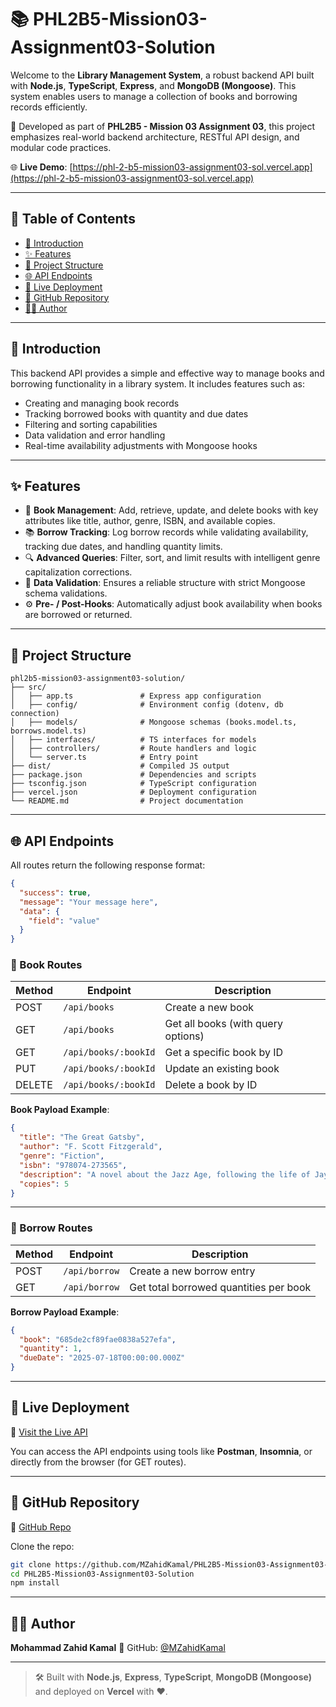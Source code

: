 
# 📚 PHL2B5-Mission03-Assignment03-Solution

Welcome to the **Library Management System**, a robust backend API built with **Node.js**, **TypeScript**, **Express**, and **MongoDB (Mongoose)**. This system enables users to manage a collection of books and borrowing records efficiently.

🧠 Developed as part of **PHL2B5 - Mission 03 Assignment 03**, this project emphasizes real-world backend architecture, RESTful API design, and modular code practices.

🌐 **Live Demo**: [https://phl-2-b5-mission03-assignment03-sol.vercel.app](https://phl-2-b5-mission03-assignment03-sol.vercel.app)

---

## 📑 Table of Contents

- [📝 Introduction](#-introduction)
- [✨ Features](#-features)
- [📂 Project Structure](#-project-structure)
- [🌐 API Endpoints](#-api-endpoints)
- [🚀 Live Deployment](#-live-deployment)
- [💾 GitHub Repository](#-github-repository)
- [👨‍💻 Author](#-author)

---

## 📝 Introduction

This backend API provides a simple and effective way to manage books and borrowing functionality in a library system. It includes features such as:

- Creating and managing book records
- Tracking borrowed books with quantity and due dates
- Filtering and sorting capabilities
- Data validation and error handling
- Real-time availability adjustments with Mongoose hooks

---

## ✨ Features

- 📖 **Book Management**: Add, retrieve, update, and delete books with key attributes like title, author, genre, ISBN, and available copies.
- 📚 **Borrow Tracking**: Log borrow records while validating availability, tracking due dates, and handling quantity limits.
- 🔍 **Advanced Queries**: Filter, sort, and limit results with intelligent genre capitalization corrections.
- 🔐 **Data Validation**: Ensures a reliable structure with strict Mongoose schema validations.
- ⚙️ **Pre- / Post-Hooks**: Automatically adjust book availability when books are borrowed or returned.

---

## 📂 Project Structure

```text
phl2b5-mission03-assignment03-solution/
├── src/
│   ├── app.ts               # Express app configuration
│   ├── config/              # Environment config (dotenv, db connection)
│   ├── models/              # Mongoose schemas (books.model.ts, borrows.model.ts)
│   ├── interfaces/          # TS interfaces for models
│   ├── controllers/         # Route handlers and logic
│   └── server.ts            # Entry point
├── dist/                    # Compiled JS output
├── package.json             # Dependencies and scripts
├── tsconfig.json            # TypeScript configuration
├── vercel.json              # Deployment configuration
└── README.md                # Project documentation
```



---

## 🌐 API Endpoints

All routes return the following response format:

```json
{
  "success": true,
  "message": "Your message here",
  "data": {
    "field": "value"
  }
}
```

### 📘 Book Routes

| Method | Endpoint             | Description                        |
|--------|----------------------|------------------------------------|
| POST   | `/api/books`         | Create a new book                  |
| GET    | `/api/books`         | Get all books (with query options) |
| GET    | `/api/books/:bookId` | Get a specific book by ID          |
| PUT    | `/api/books/:bookId` | Update an existing book            |
| DELETE | `/api/books/:bookId` | Delete a book by ID                |

**Book Payload Example**:

```json
{
  "title": "The Great Gatsby",
  "author": "F. Scott Fitzgerald",
  "genre": "Fiction",
  "isbn": "978074-273565",
  "description": "A novel about the Jazz Age, following the life of Jay Gatsby and his love for Daisy Buchanan.",
  "copies": 5
}
```

---

### 📗 Borrow Routes

| Method | Endpoint      | Description                            |
|--------|---------------|----------------------------------------|
| POST   | `/api/borrow` | Create a new borrow entry              |
| GET    | `/api/borrow` | Get total borrowed quantities per book |

**Borrow Payload Example**:

```json
{
  "book": "685de2cf89fae0838a527efa",
  "quantity": 1,
  "dueDate": "2025-07-18T00:00:00.000Z"
}
```

---

## 🚀 Live Deployment

🔗 [Visit the Live API](https://phl-2-b5-mission03-assignment03-sol.vercel.app/)

You can access the API endpoints using tools like **Postman**, **Insomnia**, or directly from the browser (for GET routes).

---

## 💾 GitHub Repository

🔗 [GitHub Repo](https://github.com/MZahidKamal/PHL2B5-Mission03-Assignment03-Solution)

Clone the repo:

```bash
git clone https://github.com/MZahidKamal/PHL2B5-Mission03-Assignment03-Solution.git
cd PHL2B5-Mission03-Assignment03-Solution
npm install
```

---

## 👨‍💻 Author

**Mohammad Zahid Kamal**
🔗 GitHub: [@MZahidKamal](https://github.com/MZahidKamal)

---

> 🛠️ Built with **Node.js**, **Express**, **TypeScript**, **MongoDB (Mongoose)** and deployed on **Vercel** with ❤️.
